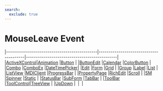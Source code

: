```yaml
---
search:
  exclude: true
---
```


<h1 class="heading"><span class="name">MouseLeave Event</span></h1>

|----------------------------------------------|----------------------------------------|----------------------------------------------|
|[ActiveXControl](../objects/activexcontrol.md)|[Animation](../objects/animation.md)    |[Button](../objects/button.md)                |
|[ButtonEdit](../objects/buttonedit.md)        |[Calendar](../objects/calendar.md)      |[ColorButton](../objects/colorbutton.md)      |
|[Combo](../objects/combo.md)                  |[ComboEx](../objects/comboex.md)        |[DateTimePicker](../objects/datetimepicker.md)|
|[Edit](../objects/edit.md)                    |[Form](../objects/form.md)              |[Grid](../objects/grid.md)                    |
|[Group](../objects/group.md)                  |[Label](../objects/label.md)            |[List](../objects/list.md)                    |
|[ListView](../objects/listview.md)            |[MDIClient](../objects/mdiclient.md)    |[ProgressBar](../objects/progressbar.md)      |
|[PropertyPage](../objects/propertypage.md)    |[RichEdit](../objects/richedit.md)      |[Scroll](../objects/scroll.md)                |
|[SM](../objects/sm.md)                        |[Spinner](../objects/spinner.md)        |[Static](../objects/static.md)                |
|[StatusBar](../objects/statusbar.md)          |[SubForm](../objects/subform.md)        |[TabBar](../objects/tabbar.md)                |
|[ToolBar](../objects/toolbar.md)              |[ToolControl](../objects/toolcontrol.md)|[TreeView](../objects/treeview.md)            |
|[UpDown](../objects/updown.md)                |&nbsp;                                  |&nbsp;                                        |
